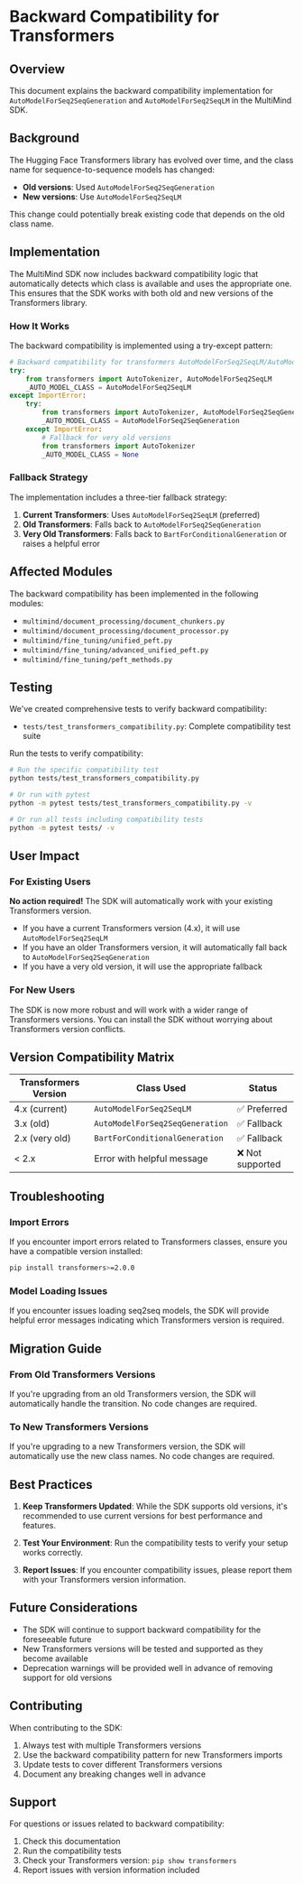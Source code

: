 # Backward Compatibility for Transformers

## Overview

This document explains the backward compatibility implementation for `AutoModelForSeq2SeqGeneration` and `AutoModelForSeq2SeqLM` in the MultiMind SDK.

## Background

The Hugging Face Transformers library has evolved over time, and the class name for sequence-to-sequence models has changed:

- **Old versions**: Used `AutoModelForSeq2SeqGeneration`
- **New versions**: Use `AutoModelForSeq2SeqLM`

This change could potentially break existing code that depends on the old class name.

## Implementation

The MultiMind SDK now includes backward compatibility logic that automatically detects which class is available and uses the appropriate one. This ensures that the SDK works with both old and new versions of the Transformers library.

### How It Works

The backward compatibility is implemented using a try-except pattern:

```python
# Backward compatibility for transformers AutoModelForSeq2SeqLM/AutoModelForSeq2SeqGeneration
try:
    from transformers import AutoTokenizer, AutoModelForSeq2SeqLM
    _AUTO_MODEL_CLASS = AutoModelForSeq2SeqLM
except ImportError:
    try:
        from transformers import AutoTokenizer, AutoModelForSeq2SeqGeneration
        _AUTO_MODEL_CLASS = AutoModelForSeq2SeqGeneration
    except ImportError:
        # Fallback for very old versions
        from transformers import AutoTokenizer
        _AUTO_MODEL_CLASS = None
```

### Fallback Strategy

The implementation includes a three-tier fallback strategy:

1. **Current Transformers**: Uses `AutoModelForSeq2SeqLM` (preferred)
2. **Old Transformers**: Falls back to `AutoModelForSeq2SeqGeneration`
3. **Very Old Transformers**: Falls back to `BartForConditionalGeneration` or raises a helpful error

## Affected Modules

The backward compatibility has been implemented in the following modules:

- `multimind/document_processing/document_chunkers.py`
- `multimind/document_processing/document_processor.py`
- `multimind/fine_tuning/unified_peft.py`
- `multimind/fine_tuning/advanced_unified_peft.py`
- `multimind/fine_tuning/peft_methods.py`

## Testing

We've created comprehensive tests to verify backward compatibility:

- `tests/test_transformers_compatibility.py`: Complete compatibility test suite

Run the tests to verify compatibility:

```bash
# Run the specific compatibility test
python tests/test_transformers_compatibility.py

# Or run with pytest
python -m pytest tests/test_transformers_compatibility.py -v

# Or run all tests including compatibility tests
python -m pytest tests/ -v
```

## User Impact

### For Existing Users

**No action required!** The SDK will automatically work with your existing Transformers version.

- If you have a current Transformers version (4.x), it will use `AutoModelForSeq2SeqLM`
- If you have an older Transformers version, it will automatically fall back to `AutoModelForSeq2SeqGeneration`
- If you have a very old version, it will use the appropriate fallback

### For New Users

The SDK is now more robust and will work with a wider range of Transformers versions. You can install the SDK without worrying about Transformers version conflicts.

## Version Compatibility Matrix

| Transformers Version | Class Used | Status |
|---------------------|------------|--------|
| 4.x (current) | `AutoModelForSeq2SeqLM` | ✅ Preferred |
| 3.x (old) | `AutoModelForSeq2SeqGeneration` | ✅ Fallback |
| 2.x (very old) | `BartForConditionalGeneration` | ✅ Fallback |
| < 2.x | Error with helpful message | ❌ Not supported |

## Troubleshooting

### Import Errors

If you encounter import errors related to Transformers classes, ensure you have a compatible version installed:

```bash
pip install transformers>=2.0.0
```

### Model Loading Issues

If you encounter issues loading seq2seq models, the SDK will provide helpful error messages indicating which Transformers version is required.

## Migration Guide

### From Old Transformers Versions

If you're upgrading from an old Transformers version, the SDK will automatically handle the transition. No code changes are required.

### To New Transformers Versions

If you're upgrading to a new Transformers version, the SDK will automatically use the new class names. No code changes are required.

## Best Practices

1. **Keep Transformers Updated**: While the SDK supports old versions, it's recommended to use current versions for best performance and features.

2. **Test Your Environment**: Run the compatibility tests to verify your setup works correctly.

3. **Report Issues**: If you encounter compatibility issues, please report them with your Transformers version information.

## Future Considerations

- The SDK will continue to support backward compatibility for the foreseeable future
- New Transformers versions will be tested and supported as they become available
- Deprecation warnings will be provided well in advance of removing support for old versions

## Contributing

When contributing to the SDK:

1. Always test with multiple Transformers versions
2. Use the backward compatibility pattern for new Transformers imports
3. Update tests to cover different Transformers versions
4. Document any breaking changes well in advance

## Support

For questions or issues related to backward compatibility:

1. Check this documentation
2. Run the compatibility tests
3. Check your Transformers version: `pip show transformers`
4. Report issues with version information included 